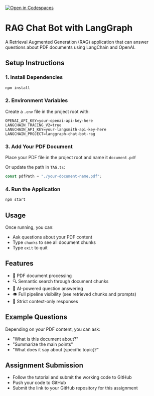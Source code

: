 [![Open in Codespaces](https://classroom.github.com/assets/launch-codespace-2972f46106e565e64193e422d61a12cf1da4916b45550586e14ef0a7c637dd04.svg)](https://classroom.github.com/open-in-codespaces?assignment_repo_id=19971552)

# RAG Chat Bot with LangGraph

A Retrieval Augmented Generation (RAG) application that can answer questions about PDF documents using LangChain and OpenAI.

## Setup Instructions

### 1. Install Dependencies
```bash
npm install
```

### 2. Environment Variables
Create a `.env` file in the project root with:
```env
OPENAI_API_KEY=your-openai-api-key-here
LANGCHAIN_TRACING_V2=true
LANGCHAIN_API_KEY=your-langsmith-api-key-here
LANGCHAIN_PROJECT=langgraph-chat-bot-rag
```

### 3. Add Your PDF Document
Place your PDF file in the project root and name it `document.pdf`

Or update the path in `TAG.ts`:
```typescript
const pdfPath = "./your-document-name.pdf";
```

### 4. Run the Application
```bash
npm start
```

## Usage

Once running, you can:
- Ask questions about your PDF content
- Type `chunks` to see all document chunks
- Type `exit` to quit

## Features

- 📄 PDF document processing
- 🔍 Semantic search through document chunks
- 🤖 AI-powered question answering
- 👁️ Full pipeline visibility (see retrieved chunks and prompts)
- 🚫 Strict context-only responses

## Example Questions

Depending on your PDF content, you can ask:
- "What is this document about?"
- "Summarize the main points"
- "What does it say about [specific topic]?"

## Assignment Submission

- Follow the tutorial and submit the working code to GitHub
- Push your code to GitHub
- Submit the link to your GitHub repository for this assignment
